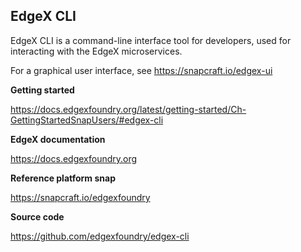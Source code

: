 EdgeX CLI
---
EdgeX CLI is a command-line interface tool for developers, used for interacting with the EdgeX microservices.

For a graphical user interface, see https://snapcraft.io/edgex-ui

**Getting started**

https://docs.edgexfoundry.org/latest/getting-started/Ch-GettingStartedSnapUsers/#edgex-cli

**EdgeX documentation**

https://docs.edgexfoundry.org

**Reference platform snap**

https://snapcraft.io/edgexfoundry

**Source code**

https://github.com/edgexfoundry/edgex-cli
